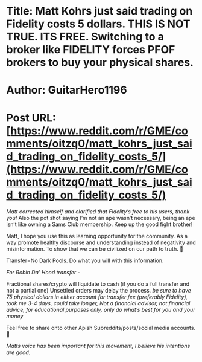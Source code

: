 # Title: Matt Kohrs just said trading on Fidelity costs 5 dollars. THIS IS NOT TRUE. ITS FREE. Switching to a broker like FIDELITY forces PFOF brokers to buy your physical shares.
# Author: GuitarHero1196
# Post URL: [https://www.reddit.com/r/GME/comments/oitzq0/matt_kohrs_just_said_trading_on_fidelity_costs_5/](https://www.reddit.com/r/GME/comments/oitzq0/matt_kohrs_just_said_trading_on_fidelity_costs_5/)


*Matt corrected himself and clarified that Fidelity’s free to his users, thank you!*
Also the pot shot saying I’m not an ape wasn’t necessary, being an ape isn’t like owning a Sams Club membership. Keep up the good fight brother!

Matt, I hope you use this as learning opportunity for the community. As a way promote healthy discourse and understanding instead of negativity and misinformation. To show that we can be civilized on our path to truth. 🚀 

Transfer=No Dark Pools.
Do what you will with this information.

*For Robin Da’ Hood transfer* -

Fractional shares/crypto will liquidate to cash (if you do a full transfer and not a partial one) Unsettled orders may delay the process.
*be sure to have 75 physical dollars in either account for transfer fee (preferably Fidelity),*
*took me 3-4 days, could take longer, 
Not a financial advisor, not financial advice, for educational purposes only, only do what’s best for you and your money*

Feel free to share onto other Apish Subreddits/posts/social media accounts. 🦧

*Matts voice has been important for this movement, I believe his intentions are good.*